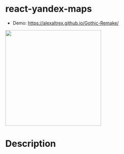 # react-yandex-maps
* Demo: https://alexaltrex.github.io/Gothic-Remake/
<img src="https://user-images.githubusercontent.com/56224288/176882263-137bc8d1-1caf-4ef1-abf0-86f42e6a5b52.jpg" height="300" >

# Description
